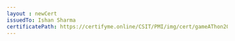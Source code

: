 ```yaml
--- 
layout : newCert 
issuedTo: Ishan Sharma 
certificatePath: https://certifyme.online/CSIT/PMI/img/cert/gameAThon2021/IshanSharma_fda4e.png
--- 
```

